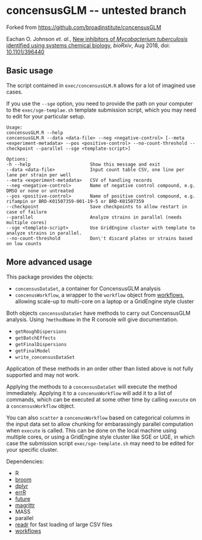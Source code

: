 # concensusGLM -- untested branch

Forked from https://github.com/broadinstitute/concensusGLM

Eachan O. Johnson *et. al.*, [New inhibitors of *Mycobacterium tuberculosis* identified using systems chemical biology](https://doi.org/10.1101/396440), *bioRxiv*, Aug 2018, doi: [10.1101/396440](https://doi.org/10.1101/396440)

## Basic usage

The script contained in `exec/concensusGLM.R` allows for a lot of imagined use cases.

If you use the `--sge` option, you need to provide the path on your computer to the `exec/sge-templae.sh` template submission script, which you may need to edit for your particular setup.

```
Usage:
concensusGLM.R --help
concensusGLM.R --data <data-file> --neg <negative-control> [--meta <experiment-metadata> --pos <positive-control> --no-count-threshold --checkpoint --parallel --sge <template-script>]

Options:
-h --help                      Show this message and exit
--data <data-file>             Input count table CSV, one line per lane per strain per well
--meta <experiment-metadata>   CSV of handling records
--neg <negative-control>       Name of negative control compound, e.g. DMSO or none or untreated
--pos <positive-control>       Name of positive control compound, e.g. rifampin or BRD-K01507359-001-19-5 or BRD-K01507359
--checkpoint                   Save checkpoints to allow restart in case of failure
--parallel                     Analyze strains in parallel (needs multiple cores)
--sge <template-script>        Use GridEngine cluster with template to analyze strains in parallel. 
--no-count-threshold           Don\'t discard plates or strains based on low counts
```

## More advanced usage

This package provides the objects:

- `concensusDataSet`, a container for ConcensusGLM analysis
- `concenusWorkflow`, a wrapper to the `workflow` object from [workflows](https://github.com/eachanjohnson/workflows), allowing scale-up to multi-core on a laptop or a GridEngine style cluster

Both objects `concensusDataSet` have methods to carry out ConcensusGLM analysis. Using `?methodName` in the R console will give documentation.

- `getRoughDispersions`
- `getBatchEffects`
- `getFinalDispersions`
- `getFinalModel`
- `write_concensusDataSet`

Application of these methods in an order other than listed above is not fully supported and may not work.

Applying the methods to a `concensusDataSet` will execute the method immediately. Applying it to a `concenusWorkflow` will add it to a list of commands, which can be executed at some other time by calling `execute` on a `concensusWorkflow` object. 

You can also `scatter` a `concenusWorkflow` based on categorical columns in the input data set to allow chunking for embarassingly parallel computation when `execute` is called. This can be done on the local machine using multiple cores, or using a GridEngine style cluster like SGE or UGE, in which case the submission script `exec/sge-template.sh` may need to be edited for your specific cluster.


Dependencies:

- R
- [broom](https://github.com/tidymodels/broom)
- [dplyr](https://github.com/hadley/dplyr)
- [errR](https://github.com/eachanjohnson/errR)
- [future](https://github.com/HenrikBengtsson/future)
- [magrittr](https://github.com/hadley/magrittr)
- MASS
- parallel
- [readr](https://github.com/hadley/readr) for fast loading of large CSV files
- [workflows](https://github.com/eachanjohnson/workflows)

